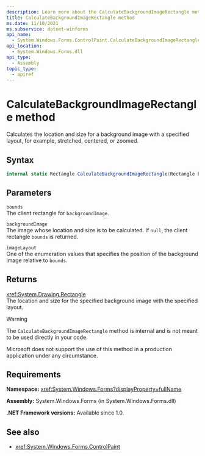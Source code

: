 ```yaml
---
description: Learn more about the CalculateBackgroundImageRectangle method
title: CalculateBackgroundImageRectangle method
ms.date: 11/10/2021
ms.subservice: dotnet-winforms
api_name:
  - System.Windows.Forms.ControlPaint.CalculateBackgroundImageRectangle
api_location:
  - System.Windows.Forms.dll
api_type:
  - Assembly
topic_type:
  - apiref
---
```


# CalculateBackgroundImageRectangle method

Calculates the location and size for a background image with a specified layout, for example, stretched, centered, or zoomed.

## Syntax

```csharp
internal static Rectangle CalculateBackgroundImageRectangle(Rectangle bounds, Image backgroundImage, ImageLayout imageLayout)
```

## Parameters

`bounds`\
The client rectangle for `backgroundImage`.

`backgroundImage`\
The image whose location and size is to be calculated. If `null`, the client rectangle `bounds` is returned.

`imageLayout`\
One of the enumeration values that specifies the position of the background image relative to `bounds`.

## Returns

<xref:System.Drawing.Rectangle>\
The location and size for the specified background image with the specified layout.

> [!WARNING]
> The `CalculateBackgroundImageRectangle` method is internal and is not meant to be used directly in your code.
>
> Microsoft does not support the use of this method in a production application under any circumstance.

## Requirements

**Namespace:** <xref:System.Windows.Forms?displayProperty=fullName>

**Assembly:** System.Windows.Forms (in System.Windows.Forms.dll)

**.NET Framework versions:** Available since 1.0.

## See also

- <xref:System.Windows.Forms.ControlPaint>

